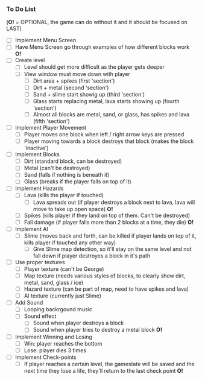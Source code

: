 ### To Do List
(**O!** = OPTIONAL, the game can do without it and it should be focused on LAST)
- [ ] Implement Menu Screen
- [ ] Have Menu Screen go through examples of how different blocks work **O!**
- [ ] Create level
  - [ ] Level should get more difficult as the player gets deeper
  - [ ] View window must move down with player
    - [ ] Dirt area + spikes (first 'section')
    - [ ] Dirt + metal (second 'section')
    - [ ] Sand + slime start showig up (third 'section')
    - [ ] Glass starts replacing metal, lava starts showing up (fourth 'section')
    - [ ] Almost all blocks are metal, sand, or glass, has spikes and lava (fifth 'section')
- [ ] Implement Player Movement
  - [ ] Player moves one block when left / right arrow keys are pressed
  - [ ] Player moving towards a block destroys that block (makes the block 'inactive')
- [ ] Implement Blocks
  - [ ] Dirt (standard block, can be destroyed)
  - [ ] Metal (can't be destroyed)
  - [ ] Sand (falls if nothing is beneath it)
  - [ ] Glass (breaks if the player falls on top of it)
- [ ] Implement Hazards
  - [ ] Lava (kills the player if touched)
    - [ ] Lava spreads out (if player destroys a block next to lava, lava will move to take up open space) **O!**
  - [ ] Spikes (kills player if they land on top of them. Can't be destroyed)
  - [ ] Fall damage (if player falls more than 2 blocks at a time, they die) **O!**
- [ ] Implement AI
  - [ ] Slime (moves back and forth, can be killed if player lands on top of it, kills player if touched any other way)
    - [ ] Give Slime map detection, so it'll stay on the same level and not fall down if player destroyes a block in it's path
- [ ] Use proper textures
  - [ ] Player texture (can't be George)
  - [ ] Map texture (needs various styles of blocks, to clearly show dirt, metal, sand, glass / ice)
  - [ ] Hazard texture (can be part of map, need to have spikes and lava)
  - [ ] AI texture (currently just Slime)
- [ ] Add Sound
  - [ ] Looping backrgound music
  - [ ] Sound effect
    - [ ] Sound when player destroys a block
    - [ ] Sound when player tries to destroy a metal block **O!**
- [ ] Implement Winning and Losing
  - [ ] Win: player reaches the bottom 
  - [ ] Lose: player dies 3 times
- [ ] Implement Check-points
  - [ ] If player reaches a certain level, the gamestate will be saved and the next time they lose a life, they'll return to the last check point **O!**
